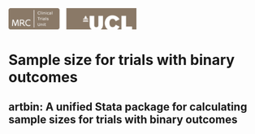<a href ="https://www.mrcctu.ucl.ac.uk/"><img src="MRCCTU_at_UCL_Logo.png" width="50%" /></a>

# Sample size for trials with binary outcomes
## artbin: A unified Stata package for calculating sample sizes for trials with binary outcomes
 
